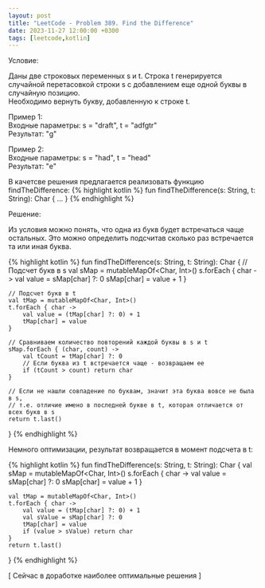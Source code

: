 ```yaml
---
layout: post
title: "LeetCode - Problem 389. Find the Difference"
date: 2023-11-27 12:00:00 +0300
tags: [leetcode,kotlin]
---
```


Условие:

Даны две строковых переменных s и t. 
Строка t генерируется случайной перетасовкой строки s с добавлением еще одной буквы в случайную позицию.\
Необходимо вернуть букву, добавленную к строке t.

Пример 1:\
Входные параметры: s = "draft", t = "adfgtr"\
Результат: "g"

Пример 2:\
Входные параметры: s = "had", t = "head"\
Результат: "e"

В качетсве решения предлагается реализовать функцию findTheDifference:
{% highlight kotlin %}
fun findTheDifference(s: String, t: String): Char {
    ...
}
{% endhighlight %}

Решение:

Из условия можно понять, что одна из букв будет встречаться чаще остальных. Это можно определить подсчитав сколько раз встречается та или иная буква.

{% highlight kotlin %}
fun findTheDifference(s: String, t: String): Char {
    // Подсчет букв в s
    val sMap = mutableMapOf<Char, Int>()
    s.forEach { char ->
        val value = sMap[char] ?: 0
        sMap[char] = value + 1
    }

    // Подсчет букв в t
    val tMap = mutableMapOf<Char, Int>()
    t.forEach { char ->
        val value = (tMap[char] ?: 0) + 1
        tMap[char] = value
    }

    // Сравниваем количество повторений каждой буквы в s и t
    sMap.forEach { (char, count) ->
        val tCount = tMap[char] ?: 0
        // Если буква из t встречается чаще - возвращаем ее
        if (tCount > count) return char
    }

    // Если не нашли совпадение по буквам, значит эта буква вовсе не была в s,
    // т.е. отличие имено в последней букве в t, которая отличается от всех букв в s
    return t.last()
}
{% endhighlight %}

Немного оптимизации, результат возвращается в момент подсчета в t:

{% highlight kotlin %}
fun findTheDifference(s: String, t: String): Char {
    val sMap = mutableMapOf<Char, Int>()
    s.forEach { char ->
        val value = sMap[char] ?: 0
        sMap[char] = value + 1
    }

    val tMap = mutableMapOf<Char, Int>()
    t.forEach { char ->
        val value = (tMap[char] ?: 0) + 1
        val sValue = sMap[char] ?: 0
        tMap[char] = value
        if (value > sValue) return char
    }
    return t.last()
}
{% endhighlight %}

[ Сейчас в доработке наиболее оптимальные решения ]
